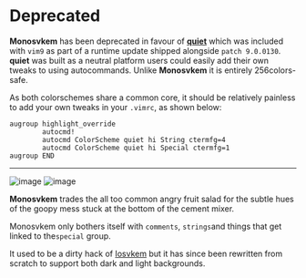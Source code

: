# Deprecated

**Monosvkem** has been deprecated in favour of [**quiet**](https://github.com/vim/colorschemes/blob/master/colors/quiet.vim) which was included with `vim9` as part of a runtime update shipped alongside `patch 9.0.0130`.  
**quiet** was built as a neutral platform users could easily add their own tweaks to using autocommands. Unlike **Monosvkem** it is entirely 256colors-safe.  

As both colorschemes share a common core, it should be relatively painless to add your own tweaks in your `.vimrc`, as shown below:

```
augroup highlight_override
        autocmd!
        autocmd ColorScheme quiet hi String ctermfg=4
        autocmd ColorScheme quiet hi Special ctermfg=1
augroup END
```

----

![image](https://i.ibb.co/wdCTdXs/dark.png) ![image](https://i.ibb.co/SvK78n8/light.png)

**Monosvkem** trades the all too common angry fruit salad for the subtle hues
of the goopy mess stuck at the bottom of the cement mixer.

Monosvkem only bothers itself with `comments`, `strings`and things that get
linked to the`special` group.

It used to be a dirty hack of
[Iosvkem](https://www.github.com/neutaaaaan/iosvkem) but it has since been
rewritten from scratch to support both dark and light backgrounds.
